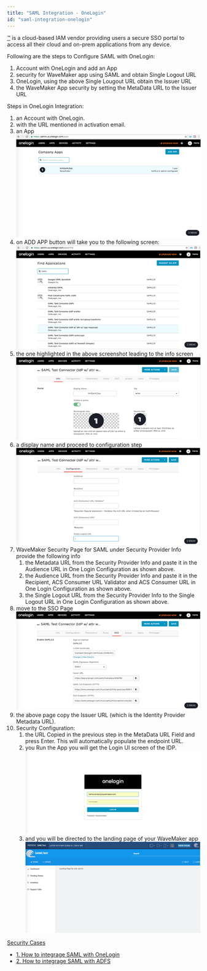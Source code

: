 ```yaml
---
title: "SAML Integration - OneLogin"
id: "saml-integration-onelogin"
---
```


[™](https://www.onelogin.com/) is a cloud-based IAM vendor providing users a secure SSO portal to access all their cloud and on-prem applications from any device.

Following are the steps to Configure SAML with OneLogin:

1. Account with OneLogin and add an App
2. security for WaveMaker app using SAML and obtain Single Logout URL
3. OneLogin, using the above Single Lougout URL obtain the Issuer URL
4. the WaveMaker App security by setting the MetaData URL to the Issuer URL

Steps in OneLogin Integration:

1. an Account with OneLogin.
2. with the URL mentioned in activation email.
3. an App [![onelogin_1](../assets/onelogin_1.png)](../assets/onelogin_1.png)
4. on ADD APP button will take you to the following screen: [![onelogin_2](../assets/onelogin_2.png)](../assets/onelogin_2.png)
5. the one highlighted in the above screenshot leading to the info screen [![onelogin_3](../assets/onelogin_3.png)](../assets/onelogin_3.png)
6. a display name and proceed to configuration step [![onelogin_4](../assets/onelogin_4.png)](../assets/onelogin_4.png)
7. WaveMaker Security Page for SAML under Security Provider Info provide the following info
    1. the Metadata URL from the Security Provider Info and paste it in the Audience URL in One Login Configuration as shown above.
    2. the Audience URL from the Security Provider Info and paste it in the Recipient, ACS Consumer URL Validator and ACS Consumer URL in One Login Configuration as shown above.
    3. the Single Logout URL from the Security Provider Info to the Single Logout URL in One Login Configuration as shown above.
8. move to the SSO Page [![onelogin_5](../assets/onelogin_5.png)](../assets/onelogin_5.png)
9. the above page copy the Issuer URL (which is the Identity Provider Metadata URL).
10. Security Configuration:
    1. the URL Copied in the previous step in the MetaData URL Field and press Enter. This will automatically populate the endpoint URL.
    2. you Run the App you will get the Login UI screen of the IDP. [![onelogin_6](../assets/onelogin_6.png)](../assets/onelogin_6.png)
    3. and you will be directed to the landing page of your WaveMaker app [![onelogin_7](../assets/onelogin_7.png)](../assets/onelogin_7.png)

[Security Cases](/learn/app-development/app-security/app-security/)

- [1\. How to integrage SAML with OneLogin](/learn/how-tos/saml-integration-onelogin/)
- [2\. How to integrage SAML with ADFS](/learn/how-tos/saml-integration-adfs/)

